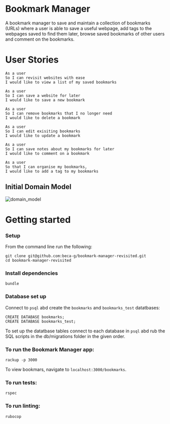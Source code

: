 Bookmark Manager
================

A bookmark manager to save and maintain a collection of bookmarks (URLs) where a user is able to save a useful webpage, add tags to the webpages saved to find them later, browse saved bookmarks of other users and comment on the bookmarks. 

User Stories
============
```
As a user
So I can revisit websites with ease
I would like to view a list of my saved bookmarks
```
```
As a user 
So I can save a website for later
I would like to save a new bookmark
```
```
As a user 
So I can remove bookmarks that I no longer need
I would like to delete a bookmark
```
```
As a user 
So I can edit exisiting bookmarks 
I would like to update a bookmark
```
```
As a user 
So I can save notes about my bookmarks for later
I would like to comment on a bookmark
```
```
As a user 
So that I can organise my bookmarks,
I would like to add a tag to my bookmarks
```

## Initial Domain Model
![domain_model](https://i.imgur.com/I622wp4.png)

Getting started
================

### Setup

From the command line run the following:
```
git clone git@github.com:beca-g/bookmark-manager-revisited.git
cd bookmark-manager-revisited
```
### Install dependencies
```
bundle
```

### Database set up

Connect to `psql` abd create the `bookmarks` and `bookmarks_test` datatbases:

```
CREATE DATABASE bookmarks;
CREATE DATABASE bookmarks_test;
```

To set up the datatbase tables connect to each database in `psql` abd rub the SQL scripts in the db/migrations folder in the given order.


### To run the Bookmark Manager app:
```
rackup -p 3000
```

To view bookmars, navigate to `localhost:3000/bookmarks`.

### To run tests:
```
rspec
```

### To run linting:
```
rubocop
```

